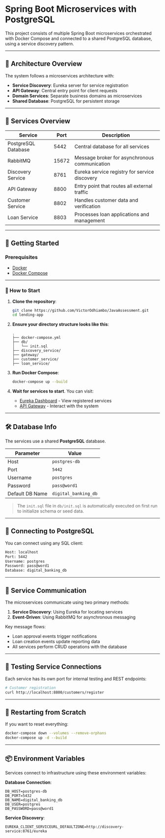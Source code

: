 # Spring Boot Microservices with PostgreSQL

This project consists of multiple Spring Boot microservices orchestrated with Docker Compose and connected to a shared PostgreSQL database, using a service discovery pattern.

---

## 🧱 Architecture Overview

The system follows a microservices architecture with:
- **Service Discovery**: Eureka server for service registration
- **API Gateway**: Central entry point for client requests  
- **Domain Services**: Separate business domains as microservices
- **Shared Database**: PostgreSQL for persistent storage


---


## 🧱 Services Overview

| Service               | Port  | Description                                       |
|-----------------------|-------|---------------------------------------------------|
| PostgreSQL Database   | 5442  | Central database for all services                 |
| RabbitMQ              | 15672 | Message broker for asynchronous communication     |
| Discovery Service     | 8761  | Eureka service registry for service discovery     |
| API Gateway           | 8800  | Entry point that routes all external traffic      |
| Customer Service      | 8802  | Handles customer data and verification            |
| Loan Service          | 8803  | Processes loan applications and management        |

---

## 🚀 Getting Started

### Prerequisites

- [Docker](https://www.docker.com/)
- [Docker Compose](https://docs.docker.com/compose/)

---

### 🏁 How to Start

1. **Clone the repository**:
   ```bash
   git clone https://github.com/VictorOdhiambo/JavaAssessment.git
   cd lending-app
   ```

2. **Ensure your directory structure looks like this**:
   ```
   .
   ├── docker-compose.yml
   ├── db/
   │   └── init.sql
   ├── discovery_service/
   ├── gateway/
   ├── customer_service/
   ├── loan_service/
   ```

3. **Run Docker Compose**:
   ```bash
   docker-compose up --build
   ```

4. **Wait for services to start**. You can visit:
   - [Eureka Dashboard](http://localhost:8761) - View registered services
   - [API Gateway](http://localhost:8800) - Interact with the system

---

## 🛠️ Database Info

The services use a shared **PostgreSQL** database.

| Parameter       | Value          |
|-----------------|----------------|
| Host            | `postgres-db`  |
| Port            | `5442`         |
| Username        | `postgres`     |
| Password        | `pass@word1`   |
| Default DB Name | `digital_banking_db` |

> The `init.sql` file in `db/init.sql` is automatically executed on first run to initialize schema or seed data.

---

## 🔌 Connecting to PostgreSQL

You can connect using any SQL client:

```bash
Host: localhost
Port: 5442
Username: postgres
Password: pass@word1
Database: digital_banking_db
```

---

## 🔁 Service Communication

The microservices communicate using two primary methods:
1. **Service Discovery**: Using Eureka for locating services
2. **Event-Driven**: Using RabbitMQ for asynchronous messaging

Key message flows:
- Loan approval events trigger notifications
- Loan creation events update reporting data
- All services perform CRUD operations with the database

---

## 🧪 Testing Service Connections

Each service has its own port for internal testing and REST endpoints:

```bash
# Customer registration
curl http://localhost:8800/customers/register

```

---

## 🔁 Restarting from Scratch

If you want to reset everything:

```bash
docker-compose down --volumes --remove-orphans
docker-compose up -d --build
```

---

## 📦 Environment Variables

Services connect to infrastructure using these environment variables:

**Database Connection**:
```env
DB_HOST=postgres-db
DB_PORT=5432
DB_NAME=digital_banking_db
DB_USER=postgres
DB_PASSWORD=pass@word1
```

**Service Discovery**:
```env
EUREKA_CLIENT_SERVICEURL_DEFAULTZONE=http://discovery-service:8761/eureka
```
